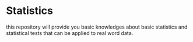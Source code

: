 # Statistics
this repository will provide you basic knowledges about basic statistics and statistical tests that can be applied to real word data. 
